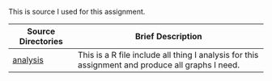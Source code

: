 This is source I used for this assignment.

|Source Directories | Brief Description|
|---------------| -----------------|
|[analysis](./analysis.R) | This is a R file include all thing I analysis for this assignment and produce all graphs I need.
